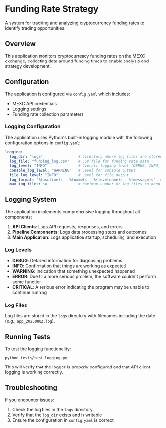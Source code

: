 # Funding Rate Strategy

A system for tracking and analyzing cryptocurrency funding rates to identify trading opportunities.

## Overview

This application monitors cryptocurrency funding rates on the MEXC exchange, collecting data around funding times to enable analysis and strategy development.

## Configuration

The application is configured via `config.yaml` which includes:

- MEXC API credentials
- Logging settings
- Funding rate collection parameters

### Logging Configuration

The application uses Python's built-in logging module with the following configuration options in `config.yaml`:

```yaml
logging:
  log_dir: "logs"                # Directory where log files are stored
  log_file: "funding_log.csv"    # CSV file for funding rate data
  log_level: "INFO"              # Overall logging level (DEBUG, INFO, WARNING, ERROR, CRITICAL)
  console_log_level: "WARNING"   # Level for console output
  file_log_level: "INFO"         # Level for file output
  log_format: "%(asctime)s - %(name)s - %(levelname)s - %(message)s"  # Log message format
  max_log_files: 30              # Maximum number of log files to keep
```

## Logging System

The application implements comprehensive logging throughout all components:

1. **API Clients**: Logs API requests, responses, and errors
2. **Pipeline Components**: Logs data processing steps and outcomes
3. **Main Application**: Logs application startup, scheduling, and execution

### Log Levels

- **DEBUG**: Detailed information for diagnosing problems
- **INFO**: Confirmation that things are working as expected
- **WARNING**: Indication that something unexpected happened
- **ERROR**: Due to a more serious problem, the software couldn't perform some function
- **CRITICAL**: A serious error indicating the program may be unable to continue running

### Log Files

Log files are stored in the `logs` directory with filenames including the date (e.g., `app_20250802.log`).

## Running Tests

To test the logging functionality:

```
python tests/test_logging.py
```

This will verify that the logger is properly configured and that API client logging is working correctly.

## Troubleshooting

If you encounter issues:

1. Check the log files in the `logs` directory
2. Verify that the `log_dir` exists and is writable
3. Ensure the configuration in `config.yaml` is correct